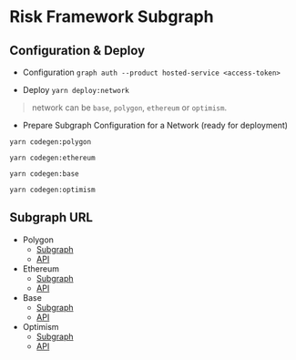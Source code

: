 # Risk Framework Subgraph

## Configuration & Deploy

- Configuration
`graph auth --product hosted-service <access-token>`

- Deploy
`yarn deploy:network`

> network can be `base`, `polygon`, `ethereum` or `optimism`.

- Prepare Subgraph Configuration for a Network (ready for deployment)

`yarn codegen:polygon`

`yarn codegen:ethereum`

`yarn codegen:base`

`yarn codegen:optimism`

## Subgraph URL

- Polygon
  - [Subgraph](https://thegraph.com/hosted-service/subgraph/yearn/yearn-risk-framework)
  - [API](https://api.thegraph.com/subgraphs/name/yearn/yearn-risk-framework)
- Ethereum
  - [Subgraph](https://thegraph.com/hosted-service/subgraph/yearn/yearn-risk-framework-ethereum)
  - [API](https://api.thegraph.com/subgraphs/name/yearn/yearn-risk-framework-ethereum)
- Base
  - [Subgraph](https://thegraph.com/hosted-service/subgraph/yearn/yearn-risk-framework-base)
  - [API](https://api.thegraph.com/subgraphs/name/yearn/yearn-risk-framework-base)
- Optimism
  - [Subgraph](https://thegraph.com/hosted-service/subgraph/yearn/yearn-risk-framework-optimism)
  - [API](https://api.thegraph.com/subgraphs/name/yearn/yearn-risk-framework-optimism)
